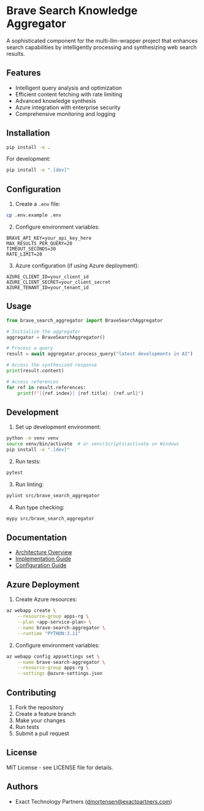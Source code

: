 # Brave Search Knowledge Aggregator

A sophisticated component for the multi-llm-wrapper project that enhances search capabilities by intelligently processing and synthesizing web search results.

## Features

- Intelligent query analysis and optimization
- Efficient content fetching with rate limiting
- Advanced knowledge synthesis
- Azure integration with enterprise security
- Comprehensive monitoring and logging

## Installation

```bash
pip install -e .
```

For development:
```bash
pip install -e ".[dev]"
```

## Configuration

1. Create a `.env` file:
```bash
cp .env.example .env
```

2. Configure environment variables:
```plaintext
BRAVE_API_KEY=your_api_key_here
MAX_RESULTS_PER_QUERY=20
TIMEOUT_SECONDS=30
RATE_LIMIT=20
```

3. Azure configuration (if using Azure deployment):
```plaintext
AZURE_CLIENT_ID=your_client_id
AZURE_CLIENT_SECRET=your_client_secret
AZURE_TENANT_ID=your_tenant_id
```

## Usage

```python
from brave_search_aggregator import BraveSearchAggregator

# Initialize the aggregator
aggregator = BraveSearchAggregator()

# Process a query
result = await aggregator.process_query("latest developments in AI")

# Access the synthesized response
print(result.content)

# Access references
for ref in result.references:
    print(f"[{ref.index}] {ref.title}: {ref.url}")
```

## Development

1. Set up development environment:
```bash
python -m venv venv
source venv/bin/activate  # or venv\Scripts\activate on Windows
pip install -e ".[dev]"
```

2. Run tests:
```bash
pytest
```

3. Run linting:
```bash
pylint src/brave_search_aggregator
```

4. Run type checking:
```bash
mypy src/brave_search_aggregator
```

## Documentation

- [Architecture Overview](knowledge-aggregator/architecture.md)
- [Implementation Guide](knowledge-aggregator/implementation.md)
- [Configuration Guide](knowledge-aggregator/configuration.md)

## Azure Deployment

1. Create Azure resources:
```bash
az webapp create \
    --resource-group apps-rg \
    --plan <app-service-plan> \
    --name brave-search-aggregator \
    --runtime "PYTHON:3.11"
```

2. Configure environment variables:
```bash
az webapp config appsettings set \
    --name brave-search-aggregator \
    --resource-group apps-rg \
    --settings @azure-settings.json
```

## Contributing

1. Fork the repository
2. Create a feature branch
3. Make your changes
4. Run tests
5. Submit a pull request

## License

MIT License - see LICENSE file for details.

## Authors

- Exact Technology Partners (dmortensen@exactpartners.com)
